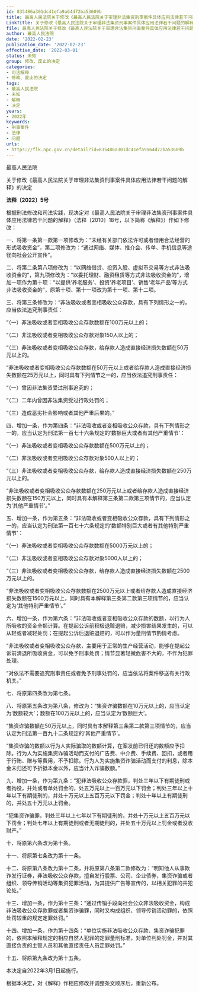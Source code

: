 ```yaml
---
id: 835486a301dc41efa9a64d72ba53609b
title: 最高人民法院关于修改《最高人民法院关于审理非法集资刑事案件具体应用法律若干问题的解释》的决定
LinkTitle: 关于修改《最高人民法院关于审理非法集资刑事案件具体应用法律若干问题的解释》的决定（2022）
file: 最高人民法院关于修改《最高人民法院关于审理非法集资刑事案件具体应用法律若干问题的解释》的决定_20220223_835486a301dc41efa9a64d72ba53609b.docx
author: 最高人民法院
date: '2022-02-23'
publication_date: '2022-02-23'
effective_date: '2022-03-01'
status: 未知
group: 修改、废止的决定
categories:
- 司法解释
- 修改、废止的决定
tags:
- 最高人民法院
- 未知
- 解释
- 决定
years:
- 2022年
keywords:
- 刑事案件
- 法律
- 问题
urls:
- https://flk.npc.gov.cn/detail?id=835486a301dc41efa9a64d72ba53609b
---
```


最高人民法院

关于修改《最高人民法院关于审理非法集资刑事案件具体应用法律若干问题的解释》的决定

**法释〔2022〕5号**

根据刑法修改和司法实践，现决定对《最高人民法院关于审理非法集资刑事案件具体应用法律若干问题的解释》（法释〔2010〕18号，以下简称《解释》）作如下修改：

一、将第一条第一款第一项修改为：“未经有关部门依法许可或者借用合法经营的形式吸收资金”，第二项修改为：“通过网络、媒体、推介会、传单、手机信息等途径向社会公开宣传”。

二、将第二条第八项修改为：“以网络借贷、投资入股、虚拟币交易等方式非法吸收资金的”，第九项修改为：“以委托理财、融资租赁等方式非法吸收资金的”，增加一项作为第十项：“以提供‘养老服务’、投资‘养老项目’、销售‘老年产品’等方式非法吸收资金的”，原第十项、第十一项改为第十一项、第十二项。

三、将第三条修改为：“非法吸收或者变相吸收公众存款，具有下列情形之一的，应当依法追究刑事责任：

“（一）非法吸收或者变相吸收公众存款数额在100万元以上的；

“（二）非法吸收或者变相吸收公众存款对象150人以上的；

“（三）非法吸收或者变相吸收公众存款，给存款人造成直接经济损失数额在50万元以上的。

“非法吸收或者变相吸收公众存款数额在50万元以上或者给存款人造成直接经济损失数额在25万元以上，同时具有下列情节之一的，应当依法追究刑事责任：

“（一）曾因非法集资受过刑事追究的；

“（二）二年内曾因非法集资受过行政处罚的；

“（三）造成恶劣社会影响或者其他严重后果的。”

四、增加一条，作为第四条：“非法吸收或者变相吸收公众存款，具有下列情形之一的，应当认定为刑法第一百七十六条规定的‘数额巨大或者有其他严重情节’：

“（一）非法吸收或者变相吸收公众存款数额在500万元以上的；

“（二）非法吸收或者变相吸收公众存款对象500人以上的；

“（三）非法吸收或者变相吸收公众存款，给存款人造成直接经济损失数额在250万元以上的。

“非法吸收或者变相吸收公众存款数额在250万元以上或者给存款人造成直接经济损失数额在150万元以上，同时具有本解释第三条第二款第三项情节的，应当认定为‘其他严重情节’。”

五、增加一条，作为第五条：“非法吸收或者变相吸收公众存款，具有下列情形之一的，应当认定为刑法第一百七十六条规定的‘数额特别巨大或者有其他特别严重情节’：

“（一）非法吸收或者变相吸收公众存款数额在5000万元以上的；

“（二）非法吸收或者变相吸收公众存款对象5000人以上的；

“（三）非法吸收或者变相吸收公众存款，给存款人造成直接经济损失数额在2500万元以上的。

“非法吸收或者变相吸收公众存款数额在2500万元以上或者给存款人造成直接经济损失数额在1500万元以上，同时具有本解释第三条第二款第三项情节的，应当认定为‘其他特别严重情节’。”

六、增加一条，作为第六条：“非法吸收或者变相吸收公众存款的数额，以行为人所吸收的资金全额计算。在提起公诉前积极退赃退赔，减少损害结果发生的，可以从轻或者减轻处罚；在提起公诉后退赃退赔的，可以作为量刑情节酌情考虑。

“非法吸收或者变相吸收公众存款，主要用于正常的生产经营活动，能够在提起公诉前清退所吸收资金，可以免予刑事处罚；情节显著轻微危害不大的，不作为犯罪处理。

“对依法不需要追究刑事责任或者免予刑事处罚的，应当依法将案件移送有关行政机关。”

七、将原第四条改为第七条。

八、将原第五条改为第八条，修改为：“集资诈骗数额在10万元以上的，应当认定为‘数额较大’；数额在100万元以上的，应当认定为‘数额巨大’。

“集资诈骗数额在50万元以上，同时具有本解释第三条第二款第三项情节的，应当认定为刑法第一百九十二条规定的‘其他严重情节’。

“集资诈骗的数额以行为人实际骗取的数额计算，在案发前已归还的数额应予扣除。行为人为实施集资诈骗活动而支付的广告费、中介费、手续费、回扣，或者用于行贿、赠与等费用，不予扣除。行为人为实施集资诈骗活动而支付的利息，除本金未归还可予折抵本金以外，应当计入诈骗数额。”

九、增加一条，作为第九条：“犯非法吸收公众存款罪，判处三年以下有期徒刑或者拘役，并处或者单处罚金的，处五万元以上一百万元以下罚金；判处三年以上十年以下有期徒刑的，并处十万元以上五百万元以下罚金；判处十年以上有期徒刑的，并处五十万元以上罚金。

“犯集资诈骗罪，判处三年以上七年以下有期徒刑的，并处十万元以上五百万元以下罚金；判处七年以上有期徒刑或者无期徒刑的，并处五十万元以上罚金或者没收财产。”

十、将原第六条改为第十条。

十一、将原第七条改为第十一条。

十二、将原第八条改为第十二条，并将原第八条第二款修改为：“明知他人从事欺诈发行证券，非法吸收公众存款，擅自发行股票、公司、企业债券，集资诈骗或者组织、领导传销活动等集资犯罪活动，为其提供广告等宣传的，以相关犯罪的共犯论处。”

十三、增加一条，作为第十三条：“通过传销手段向社会公众非法吸收资金，构成非法吸收公众存款罪或者集资诈骗罪，同时又构成组织、领导传销活动罪的，依照处罚较重的规定定罪处罚。”

十四、增加一条，作为第十四条：“单位实施非法吸收公众存款、集资诈骗犯罪的，依照本解释规定的相应自然人犯罪的定罪量刑标准，对单位判处罚金，并对其直接负责的主管人员和其他直接责任人员定罪处罚。”

十五、将原第九条改为第十五条。

本决定自2022年3月1日起施行。

根据本决定，对《解释》作相应修改并调整条文顺序后，重新公布。
